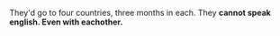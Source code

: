 They'd go to four countries, three months in each.
They **cannot speak english. Even with eachother.**